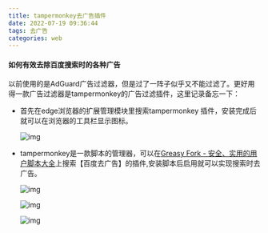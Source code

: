 ```yaml
---
title: tampermonkey去广告插件
date: 2022-07-19 09:36:44
tags: 去广告
categories: web
---
```


#### 如何有效去除百度搜索时的各种广告

以前使用的是AdGuard广告过滤器，但是过了一阵子似乎又不能过滤了。更好用得一款广告过滤器是tampermonkey的广告过滤插件，这里记录备忘一下：

* 首先在edge浏览器的扩展管理模块里搜索tampermonkey 插件，安装完成后就可以在浏览器的工具栏显示图标。

  <!--more-->

  ![img](/images/tampermonkey.jpg)
  
* tampermonkey是一款脚本的管理器，可以在[Greasy Fork - 安全、实用的用户脚本大全](https://greasyfork.org/zh-CN/)上搜索【百度去广告】的插件,安装脚本后启用就可以实现搜索时去广告。

  ![img](/images/GreasyFork.jpg)

  ![img](/images/GreasyFork2.jpg)

  ![img](/images/GreasyFork3.jpg)
  
  
  
  
